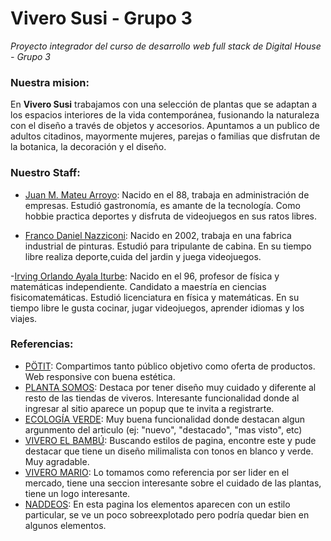 # Vivero Susi - Grupo 3
*Proyecto integrador del curso de desarrollo web full stack de Digital House - Grupo 3*

### Nuestra mision:
En **Vivero Susi** trabajamos con una selección de plantas que se adaptan a los espacios interiores de la vida contemporánea, fusionando la naturaleza con el diseño a través de objetos y accesorios. Apuntamos a un publico de adultos citadinos, mayormente mujeres, parejas o familias que disfrutan de la botanica, la decoración y el diseño.

### Nuestro Staff:

- [Juan M. Mateu Arroyo](https://github.com/JuaMateu/): Nacido en el 88, trabaja en administración de empresas. Estudió gastronomía, es amante de la tecnología. Como hobbie practica deportes y disfruta de videojuegos en sus ratos libres.

- [Franco Daniel Nazziconi](https://github.com/Franconzz/): Nacido en 2002, trabaja en una fabrica industrial de pinturas. Estudió para tripulante de cabina. En su tiempo libre realiza deporte,cuida del jardin y juega videojuegos. 

-[Irving Orlando Ayala Iturbe](https://github.com/ioai2610): Nacido en el 96, profesor de física y matemáticas independiente. Candidato a maestría en ciencias fisicomatemáticas. Estudió licenciatura en física y matemáticas. En su tiempo libre le gusta cocinar, jugar videojuegos, aprender idiomas y los viajes.
<!---
falta agregar a Irving y Pato
--->

### Referencias:
- [PÖTIT](https://potit.com.ar/): Compartimos tanto público objetivo como oferta de productos. Web responsive con buena estética. 
- [PLANTA SOMOS](https://plantasomos.com/): Destaca por tener diseño muy cuidado y diferente al resto de las tiendas de viveros. Interesante funcionalidad donde al ingresar al sitio aparece un popup que te invita a registrarte.
- [ECOLOGÍA VERDE](https://www.ecologiaverde.com/): Muy buena funcionalidad donde destacan algun argunmento del articulo (ej: "nuevo", "destacado", "mas visto", etc)
- [VIVERO EL BAMBÚ](https://www.viveroelbambu.com.ar/): Buscando estilos de pagina, encontre este y pude destacar que tiene un diseño milimalista con tonos en blanco y verde. Muy agradable.
- [VIVERO MARIO](https://tienda.viveromario.com.ar/):  Lo tomamos como referencia por ser lider en el mercado, tiene una seccion interesante sobre el cuidado de las plantas, tiene un logo interesante.
- [NADDEOS](https://naddeos.com/): En esta pagina los elementos aparecen con un estilo particular, se ve un poco sobreexplotado pero podría quedar bien en algunos elementos.
